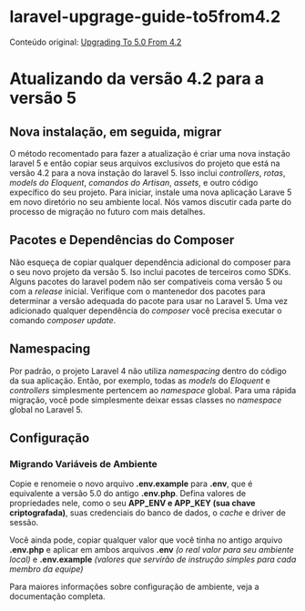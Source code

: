 # laravel-upgrage-guide-to5from4.2

Conteúdo original: [Upgrading To 5.0 From 4.2](http://laravel.com/docs/master/upgrade#upgrade-5.0/ "Upgrading To 5.0 From 4.2")

# Atualizando da versão 4.2 para a versão 5

## Nova instalação, em seguida, migrar

O método recomentado para fazer a atualização é criar uma nova instação laravel 5 e então copiar seus arquivos exclusivos do projeto que está na versão 4.2 para a nova instação do laravel 5.
Isso inclui *controllers*, *rotas*, *models do Eloquent*, *comandos do Artisan*, *assets*, e outro código expecífico do seu projeto.
Para iniciar, instale uma nova aplicação Larave 5 em novo diretório no seu ambiente local. Nós vamos discutir cada parte do processo de migração no futuro com mais detalhes.

## Pacotes e Dependências do Composer

Não esqueça de copiar qualquer dependência adicional do composer para o seu novo projeto da versão 5. Iso inclui pacotes de terceiros como SDKs.
Alguns pacotes do laravel podem não ser compativeis coma versão 5 ou com a *release* inicial. Verifique com o mantenedor dos pacotes para determinar a versão adequada do pacote para usar no Laravel 5. Uma vez adicionado qualquer dependência do *composer* você precisa executar o comando *composer update*.

## Namespacing

Por padrão, o projeto Laravel 4 não utiliza *namespacing* dentro do código da sua aplicação. Então, por exemplo, todas as *models* do *Eloquent* e *controllers* simplesmente pertencem ao *namespace* global. Para uma rápida migração, você pode simplesmente deixar essas classes no *namespace* global no Laravel 5.

## Configuração

### Migrando Variáveis de Ambiente

Copie e renomeie o novo arquivo **.env.example** para **.env**, que é equivalente a versão 5.0 do antigo **.env.php**. Defina valores de propriedades nele, como o seu **APP_ENV e APP_KEY (sua chave criptografada)**, suas credenciais do banco de dados, o *cache* e driver de sessão.

Você ainda pode, copiar qualquer valor que você tinha no antigo arquivo **.env.php** e aplicar em ambos arquivos **.env** *(o real valor para seu ambiente local)* e **.env.example** *(valores que servirão de instrução simples para cada membro da equipe)*

Para maiores informações sobre configuração de ambiente, veja a documentação completa.
